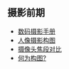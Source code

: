 ## 摄影前期

- [数码摄影手册](./数码摄影手册/)
- [人像摄影构图](./人像摄影构图.html) 
- [摄像头焦段对比](./摄像头焦段对比.html) 
- [何为构图? ](./何为构图.html) 

